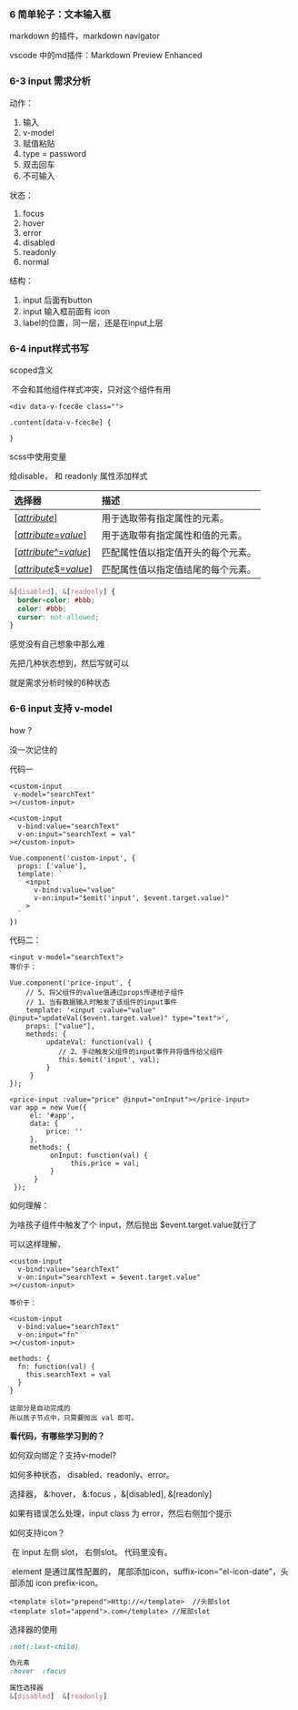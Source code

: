### 6 简单轮子：文本输入框

markdown 的插件，markdown navigator

vscode 中的md插件：Markdown Preview Enhanced



### 6-3 input 需求分析

动作：

1. 输入
2. v-model
3. 赋值粘贴
4. type = password
5. 双击回车
6. 不可输入



状态：

1. focus
2. hover
3. error
4. disabled
5. readonly
6. normal



结构：

1. input 后面有button
2. input 输入框前面有 icon
3. label的位置，同一层，还是在input上层



### 6-4 input样式书写

scoped含义 

​	不会和其他组件样式冲突，只对这个组件有用

```
<div data-v-fcec8e class="">

.content[data-v-fcec8e] {

}
```

scss中使用变量

给disable， 和 readonly 属性添加样式

| 选择器                                                       | 描述                               |
| :----------------------------------------------------------- | :--------------------------------- |
| [[*attribute*\]](https://www.w3school.com.cn/cssref/selector_attribute.asp) | 用于选取带有指定属性的元素。       |
| [[*attribute*=*value*\]](https://www.w3school.com.cn/cssref/selector_attribute_value.asp) | 用于选取带有指定属性和值的元素。   |
| [[*attribute*^=*value*\]](https://www.w3school.com.cn/cssref/selector_attr_begin.asp) | 匹配属性值以指定值开头的每个元素。 |
| [[*attribute*$=*value*\]](https://www.w3school.com.cn/cssref/selector_attr_end.asp) | 匹配属性值以指定值结尾的每个元素。 |

```css
&[disabled], &[readonly] {
  border-color: #bbb;
  color: #bbb;
  cursor: not-allowed; 
}
```



感觉没有自己想象中那么难

先把几种状态想到，然后写就可以

就是需求分析时候的6种状态



### 6-6 input 支持 v-model

how？

没一次记住的



代码一

```vue
<custom-input
 v-model="searchText"
></custom-input>

<custom-input
  v-bind:value="searchText"
  v-on:input="searchText = val"
></custom-input>

Vue.component('custom-input', {
  props: ['value'],
  template: `
    <input
      v-bind:value="value"
      v-on:input="$emit('input', $event.target.value)"
    >
  `
})
```

代码二：

```vue
<input v-model="searchText">
等价于：

Vue.component('price-input', {
    // 5、将父组件的value值通过props传递给子组件
    // 1、当有数据输入时触发了该组件的input事件
    template: '<input :value="value" @input="updateVal($event.target.value)" type="text">',
    props: ["value"],
    methods: {
         updateVal: function(val) {
            // 2、手动触发父组件的input事件并将值传给父组件
            this.$emit('input', val);
         }
     }
});

<price-input :value="price" @input="onInput"></price-input>
var app = new Vue({
     el: '#app',
     data: {
         price: ''
     },
     methods: {
          onInput: function(val) {
               this.price = val;
          }
      }
 });
```

如何理解：

为啥孩子组件中触发了个 input，然后抛出 $event.target.value就行了

可以这样理解，

```vue
<custom-input
  v-bind:value="searchText"
  v-on:input="searchText = $event.target.value"
></custom-input>

等价于：

<custom-input
  v-bind:value="searchText"
  v-on:input="fn"
></custom-input>

methods: {
  fn: function(val) {
    this.searchText = val
  }
}

这部分是自动完成的
所以孩子节点中，只需要抛出 val 即可。
```



**看代码，有哪些学习到的？**

如何双向绑定？支持v-model?

如何多种状态， disabled、readonly、error。

选择器，  &:hover， &:focus ，&[disabled], &[readonly] 

如果有错误怎么处理，input class 为 error，然后右侧加个提示

如何支持icon？

​	在 input 左侧 slot， 右侧slot。 代码里没有。

​	element 是通过属性配置的，  尾部添加icon，suffix-icon="el-icon-date"，头部添加 icon prefix-icon。

```vue
<template slot="prepend">Http://</template>  //头部slot
<template slot="append">.com</template> //尾部slot
```



选择器的使用

```scss
:not(:last-child)

伪元素
:hover  :focus 

属性选择器
&[disabled]  &[readonly]


```


